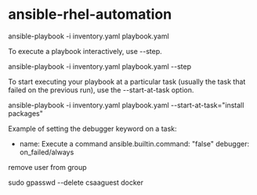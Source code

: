 # ansible-rhel-automation

ansible-playbook -i inventory.yaml playbook.yaml


To execute a playbook interactively, use --step.

ansible-playbook -i inventory.yaml playbook.yaml --step

To start executing your playbook at a particular task (usually the task that failed on the previous run), use the --start-at-task option.


ansible-playbook -i inventory.yaml playbook.yaml --start-at-task="install packages"


Example of setting the debugger keyword on a task:

- name: Execute a command
  ansible.builtin.command: "false"
  debugger: on_failed/always

remove user from group

sudo gpasswd --delete csaaguest docker